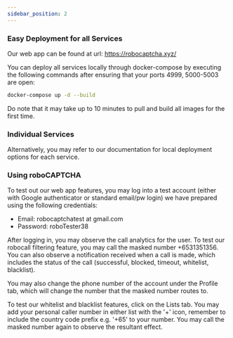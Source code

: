 ```yaml
---
sidebar_position: 2
---
```


### Easy Deployment for all Services

Our web app can be found at url: https://robocaptcha.xyz/

You can deploy all services locally through docker-compose by executing the following commands after ensuring that your ports 4999, 5000-5003 are open:

```bash
docker-compose up -d --build
```
Do note that it may take up to 10 minutes to pull and build all images for the first time.

### Individual Services

Alternatively, you may refer to our documentation for local deployment options for each service.

### Using roboCAPTCHA

To test out our web app features, you may log into a test account (either with Google authenticator or standard email/pw login) we have prepared
using the following credentials:
- Email: robocaptchatest at gmail.com
- Password: roboTester38

After logging in, you may observe the call analytics for the user. To test our robocall filtering feature, you may call the masked number +6531351356.
You can also observe a notification received when a call is made, which includes the status of the call (successful, blocked, timeout, whitelist, blacklist).

You may also change the phone number of the account under the Profile tab, which will change the number that the masked number routes to.

To test our whitelist and blacklist features, click on the Lists tab. You may add your personal caller number in either list with the '+'
icon, remember to include the country code prefix e.g. '+65' to your number. You may call the masked number again to observe the resultant effect.

